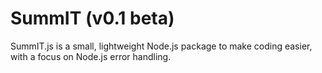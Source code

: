 SummIT (v0.1 beta)
======

SummIT.js is a small, lightweight Node.js package to make coding easier, with a focus on Node.js error handling.
